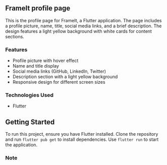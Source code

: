 ## FrameIt profile page

This is the profile page for FrameIt, a Flutter application. The page includes a profile picture, name, title, social media links, and a brief description. The design features a light yellow background with white cards for content sections.

### Features

- Profile picture with hover effect
- Name and title display
- Social media links (GitHub, LinkedIn, Twitter)
- Description section with a light yellow background
- Responsive design for different screen sizes

### Technologies Used

- Flutter

## Getting Started

To run this project, ensure you have Flutter installed. Clone the repository and run `flutter pub get` to install dependencies. Use `flutter run` to start the application.

### Note
